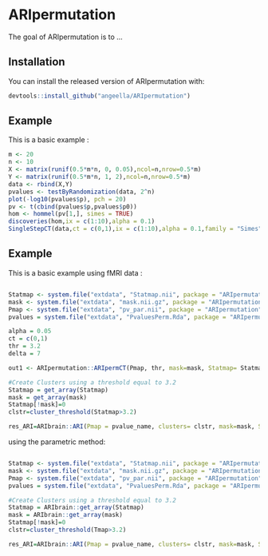 
# ARIpermutation

<!-- badges: start -->
<!-- badges: end -->

The goal of ARIpermutation is to ...

## Installation

You can install the released version of ARIpermutation with:

``` r
devtools::install_github("angeella/ARIpermutation")
```

## Example

This is a basic example :

``` r
m <- 20
n <- 10
X <- matrix(runif(0.5*m*n, 0, 0.05),ncol=n,nrow=0.5*m)
Y <- matrix(runif(0.5*m*n, 1, 2),ncol=n,nrow=0.5*m)
data <- rbind(X,Y)
pvalues <- testByRandomization(data, 2^n)
plot(-log10(pvalues$p), pch = 20)
pv <- t(cbind(pvalues$p,pvalues$p0))
hom <- hommel(pv[1,], simes = TRUE)
discoveries(hom,ix = c(1:10),alpha = 0.1)
SingleStepCT(data,ct = c(0,1),ix = c(1:10),alpha = 0.1,family = "Simes", B= 1000)[1]

```
## Example

This is a basic example using fMRI data :

``` r

Statmap <- system.file("extdata", "Statmap.nii", package = "ARIpermutation")
mask <- system.file("extdata", "mask.nii.gz", package = "ARIpermutation")
Pmap <- system.file("extdata", "pv_par.nii", package = "ARIpermutation")
pvalues = system.file("extdata", "PvaluesPerm.Rda", package = "ARIpermutation")

alpha = 0.05
ct = c(0,1)
thr = 3.2
delta = 7

out1 <- ARIpermutation::ARIpermCT(Pmap, thr, mask=mask, Statmap= Statmap, alpha = alpha, pvalues = pvalues, ct = ct, family = "Simes",type="perm", delta = 7)

#Create Clusters using a threshold equal to 3.2
Statmap = get_array(Statmap)
mask = get_array(mask)
Statmap[!mask]=0
clstr=cluster_threshold(Statmap>3.2)

res_ARI=ARIbrain::ARI(Pmap = pvalue_name, clusters= clstr, mask=mask, Statmap = Statmap)

```
using the parametric method:

``` r

Statmap <- system.file("extdata", "Statmap.nii", package = "ARIpermutation")
mask <- system.file("extdata", "mask.nii.gz", package = "ARIpermutation")
Pmap <- system.file("extdata", "pv_par.nii", package = "ARIpermutation")
pvalues = system.file("extdata", "PvaluesPerm.Rda", package = "ARIpermutation")

#Create Clusters using a threshold equal to 3.2
Statmap = ARIbrain::get_array(Statmap)
mask = ARIbrain::get_array(mask)
Statmap[!mask]=0
clstr=cluster_threshold(Tmap>3.2)

res_ARI=ARIbrain::ARI(Pmap = pvalue_name, clusters= clstr, mask=mask, Statmap = Statmap)

```